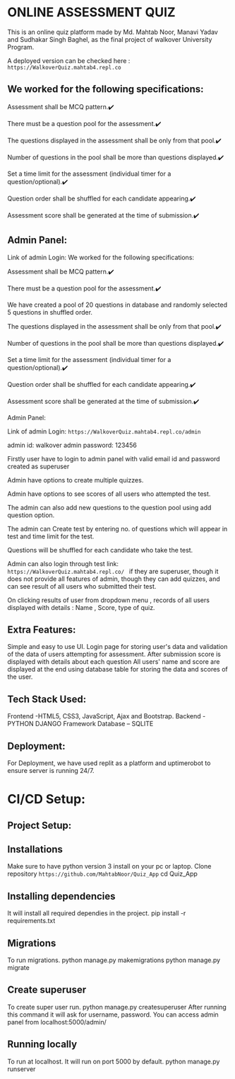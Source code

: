 # ONLINE ASSESSMENT QUIZ

This is an online quiz platform made by Md. Mahtab Noor, Manavi Yadav and Sudhakar Singh Baghel, as the final project of walkover University Program. 

A deployed version can be checked here : 
```https://WalkoverQuiz.mahtab4.repl.co```



## We worked for the following specifications:

Assessment shall be MCQ pattern.✔️

There must be a question pool for the assessment.✔️


The questions displayed in the assessment shall be only from that pool.✔️

Number of questions in the pool shall be more than questions displayed.✔️

Set a time limit for the assessment (individual timer for a question/optional).✔️

Question order shall be shuffled for each candidate appearing.✔️

Assessment score shall be generated at the time of submission.✔️

## Admin Panel:

Link of admin Login: We worked for the following specifications:

Assessment shall be MCQ pattern.✔️

There must be a question pool for the assessment.✔️

We have created a pool of 20 questions in database and randomly selected 5 questions in shuffled order.

The questions displayed in the assessment shall be only from that pool.✔️

Number of questions in the pool shall be more than questions displayed.✔️

Set a time limit for the assessment (individual timer for a question/optional).✔️

Question order shall be shuffled for each candidate appearing.✔️

Assessment score shall be generated at the time of submission.✔️

Admin Panel:

Link of admin Login: ```https://WalkoverQuiz.mahtab4.repl.co/admin```

admin id: walkover
admin password: 123456


Firstly user have to login to admin panel with  valid email id and password created as superuser


Admin have options to create multiple quizzes.

Admin have options to see scores of all users who attempted the test.

The admin can also add new questions to the question pool using add question option.

The admin can Create test by entering no. of questions which will appear in test and time limit for the test.

Questions will be shuffled for each candidate who take the test.

Admin can also login through test link:
```https://WalkoverQuiz.mahtab4.repl.co/ ```
if they are  superuser, though it does not provide all features of admin, though they can add quizzes, and can see result of all users who submitted their test.

On clicking results of user from dropdown menu , records of all users displayed with details : Name , Score, type of quiz.


## Extra Features:
Simple and easy to use UI.
Login page for storing user's data and validation of the data of users attempting for assessment.
After submission score is displayed with details about each question 
All users' name and score are displayed at the end using database table for storing the data and scores of the user.

## Tech Stack Used:

Frontend -HTML5, CSS3, JavaScript, Ajax and Bootstrap.
Backend - PYTHON DJANGO Framework
Database – SQLITE 

## Deployment:

For Deployment, we have used replit as a platform and uptimerobot to ensure server is running 24/7. 


# CI/CD Setup:



## Project Setup:

## Installations

Make sure to have python version 3 install on your pc or laptop. 
Clone repository 
```https://github.com/MahtabNoor/Quiz_App```
cd Quiz_App

## Installing dependencies

It will install all required dependies in the project.
pip install -r requirements.txt

## Migrations

To run migrations. 
python manage.py makemigrations
python manage.py migrate

## Create superuser

To create super user run. 
python manage.py createsuperuser 
After running this command it will ask for username, password. You can access admin panel from localhost:5000/admin/

## Running locally

To run at localhost. It will run on port 5000 by default.
python manage.py runserver




